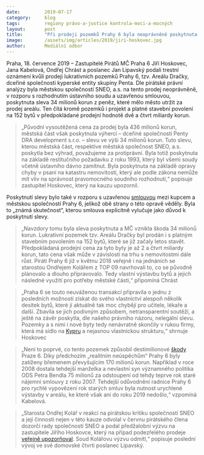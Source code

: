 ```yaml
---
date:         2019-07-17
category:     blog
tags:         regiony právo-a-justice kontrola-moci-a-mocných
layout:       post
title:        "Při prodeji pozemků Prahy 6 byla neoprávněně poskytnuta sleva 34 milionů korun, odhalili Piráti "
image:        /assets/img/articles/2019/jiri-hoskovec.jpg
author:       Mediální odbor
---
```

 
 
Praha, 18. července 2019 – Zastupitelé Pirátů MČ Praha 6 Jiří Hoskovec, Jana Kabelová, Ondřej Chrást a poslanec Jan Lipavský podali trestní oznámení kvůli prodeji lukrativních pozemků Prahy 6, tzv. Areálu Dračky, dceřiné společnosti kyperské entity skupiny Penta. Dle pirátské právní analýzy byla městskou společností SNEO, a.s. na tento prodej neoprávněně, v rozporu s rozhodnutím ústavního soudu a uzavřenou smlouvou, poskytnuta sleva 34 milionů korun z peněz, které mělo město utržit za prodej areálu. Ten čítá kromě pozemků i projekt a platné stavební povolení na 152 bytů v předpokládané prodejní hodnotě dvě a čtvrt miliardy korun.  

> „Původní vysoutěžená cena za prodej byla 436 milionů korun, městská část však poskytnula výherci – dceřiné společnosti Penty DRA development s.r.o. – slevu ve výši 34 milionů korun. Tuto slevu, kterou městská část, respektive městská společnost SNEO, a.s. poskytla bez výhrad, považujeme za protiprávní. Byla totiž poskytnuta na základě restitučního požadavku z roku 1993, který byl všemi soudy včetně ústavního dávno zamítnut. Byla poskytnuta na základě opravy chyby v psaní na katastru nemovitostí, který ale podle zákona nemůže mít vliv na správnost pravomocného soudního rozhodnutí,“ popisuje zastupitel Hoskovec, který na kauzu upozornil.

Poskytnutí slevy bylo také v rozporu s uzavřenou [smlouvou](https://smlouvy.gov.cz/smlouva/7251803) mezi kupcem a městskou společností Prahy 6, jelikož obě strany o této opravě věděly. Byla to „známá skutečnost“, kterou smlouva explicitně vylučuje jako důvod k poskytnutí slevy.

> „Navzdory tomu byla sleva poskytnuta a MČ vznikla škoda 34 milionů korun. Lukrativní pozemek tzv. Areálu Dračky byl prodán i s platným stavebním povolením na 152 bytů, které se již začaly letos stavět. Předpokládaná prodejní cena za tyto byty je až 2 a čtvrt miliardy korun, tato cena však může v závislosti na trhu s nemovitostmi dále růst. Piráti Prahy 6 již v květnu 2018 veřejně i na jednáních se starostou Ondřejem Kolářem z TOP 09 navrhovali to, co se původně plánovalo a dlouho připravovalo. Tedy vlastní výstavbu bytů  a jejich následné využití pro potřeby městské části,“ připomíná Chrást

> „Praha 6 se touto neuváženou transakcí připravila o jednu z posledních možností získat do svého vlastnictví alespoň několik desítek bytů, které jí aktuálně tak moc chybějí pro učitele, lékaře a další. Zbavila se jich podivným způsobem, netransparentní soutěží, a ještě na závěr poskytla, dle našeho právního názoru, nelegální slevu. Pozemky a s nimi i nové byty tedy nenávratně skončily v rukou firmy, která má sídlo na [Kypru](https://or.justice.cz/ias/ui/rejstrik-firma.vysledky?subjektId=1018439&typ=UPLNY) a nejasnou vlastnickou strukturu,“ shrnuje Hoskovec 

> „Není to poprvé, co tento pozemek způsobil destimilionové [škody](https://ct24.ceskatelevize.cz/archiv/1054990-odmena-pro-manzelku-petra-bendla-za-nevyuzity-areal-dostala-miliony) Praze 6. Díky předchozím „realitním neúspěchům“ Prahy 6 byly zatíženy břemenem převyšujícím 170 milionů korun. Například v roce 2008 dostala tehdejší manželka a nevlastní syn významného politika ODS Petra Bendla 75 milionů za odstoupení od tehdy teprve rok staré nájemní smlouvy z roku 2007. Tehdejší odůvodnění radnice Prahy 6 pro rychlé vypovězení rok starých smluv byla nutnost urychlené výstavby v areálu, ke které však ani do roku 2019 nedošlo,“ vzpomíná Kabelová.


> „Starosta Ondřej Kolář v reakci na pirátskou kritiku společnosti SNEO a její činnosti nejen v této kauze odvolal v červnu pirátského člena dozorčí rady společnosti SNEO a podal předžalobní výzvu na zastupitele Jiřího Hoskovce, který na případ podezřelého prodeje [veřejně upozorňoval](https://www.piratskelisty.cz/clanek-2502-pirat-hoskovec-uspel-u-soudu-pro-urazku-starostenske-nohy-anebo-gubernatorske). Soud Kolářovu výzvu odmítl,“ popisuje poslední vývoj ve své domovské čtvrti poslanec Lipavský.
